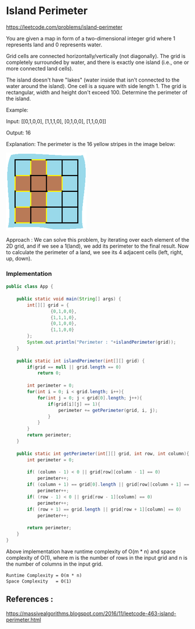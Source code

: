 # Island Perimeter
https://leetcode.com/problems/island-perimeter

You are given a map in form of a two-dimensional integer grid where 1 represents land and 0 represents water.

Grid cells are connected horizontally/vertically (not diagonally). The grid is completely surrounded by water, and there is exactly one island (i.e., one or more connected land cells).

The island doesn't have "lakes" (water inside that isn't connected to the water around the island). One cell is a square with side length 1. The grid is rectangular, width and height don't exceed 100. Determine the perimeter of the island.

 

Example:

Input:
[[0,1,0,0],
 [1,1,1,0],
 [0,1,0,0],
 [1,1,0,0]]

Output: 16

Explanation: The perimeter is the 16 yellow stripes in the image below:

![Island Perimeter](island.png?raw=true "Island Perimeter")

Approach :
We can solve this problem, by iterating over each element of the 2D grid, and if we see a 1(land), we add its perimeter to the final result. Now to calculate the perimeter of a land, we see its 4 adjacent cells (left, right, up, down).

### Implementation

```java
public class App {

	public static void main(String[] args) {
		int[][] grid = {
				 {0,1,0,0},
				 {1,1,1,0},
				 {0,1,0,0},
				 {1,1,0,0}
		};
		System.out.println("Perimeter : "+islandPerimeter(grid));
	}
	
	public static int islandPerimeter(int[][] grid) {
        if(grid == null || grid.length == 0)
            return 0;
        
        int perimeter = 0;
        for(int i = 0; i < grid.length; i++){
            for(int j = 0; j < grid[0].length; j++){
                if(grid[i][j] == 1){
                    perimeter += getPerimeter(grid, i, j);
                }
            }
        }
        return perimeter;
    }
    
    public static int getPerimeter(int[][] grid, int row, int column){
        int perimeter = 0;
        
        if( (column - 1) < 0 || grid[row][column - 1] == 0)
            perimeter++;
        if( (column + 1) == grid[0].length || grid[row][column + 1] == 0)
            perimeter++;
        if( (row - 1) < 0 || grid[row - 1][column] == 0)
            perimeter++;
        if( (row + 1) == grid.length || grid[row + 1][column] == 0)
            perimeter++;
      
        return perimeter;
    }
}

```
Above implementation have runtime complexity of O(m * n) and space complexity of O(1), where m is the number of rows in the input grid and n is the number of columns in the input grid.

```
Runtime Complexity = O(m * n)
Space Complexity   = O(1) 
```

## References :
https://massivealgorithms.blogspot.com/2016/11/leetcode-463-island-perimeter.html
